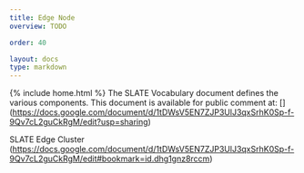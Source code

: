 ```yaml
---
title: Edge Node
overview: TODO

order: 40

layout: docs
type: markdown
---
```

{% include home.html %}
The SLATE Vocabulary document defines the various components.  This document is available for public comment at:
[] (https://docs.google.com/document/d/1tDWsV5EN7ZJP3UlJ3qxSrhK0Sp-f-9Qv7cL2guCkRgM/edit?usp=sharing)

SLATE Edge Cluster (https://docs.google.com/document/d/1tDWsV5EN7ZJP3UlJ3qxSrhK0Sp-f-9Qv7cL2guCkRgM/edit#bookmark=id.dhg1gnz8rccm)
